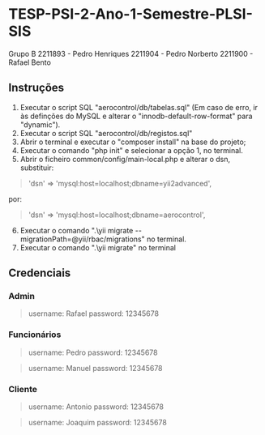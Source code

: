 # TESP-PSI-2-Ano-1-Semestre-PLSI-SIS

Grupo B
2211893 - Pedro Henriques
2211904 - Pedro Norberto
2211900 - Rafael Bento

## Instruções 
1. Executar o script SQL "aerocontrol/db/tabelas.sql" (Em caso de erro, ir às definções do MySQL e alterar o "innodb-default-row-format" para "dynamic").
2. Executar o script SQL "aerocontrol/db/registos.sql"
3. Abrir o terminal e executar o "composer install" na base do projeto;
4. Executar o comando "php init" e selecionar a opção 1, no terminal.
5. Abrir o ficheiro common/config/main-local.php e alterar o dsn, substituir:

>'dsn' => 'mysql:host=localhost;dbname=yii2advanced',
 
 por:
 
>'dsn' => 'mysql:host=localhost;dbname=aerocontrol',

6. Executar o comando ".\yii migrate --migrationPath=@yii/rbac/migrations" no terminal.
7. Executar o comando ".\yii migrate" no terminal

## Credenciais

### Admin

>username: Rafael
password: 12345678

### Funcionários

> username: Pedro
password: 12345678

>username: Manuel
password: 12345678

### Cliente

>username: Antonio
password: 12345678

>username: Joaquim
password: 12345678